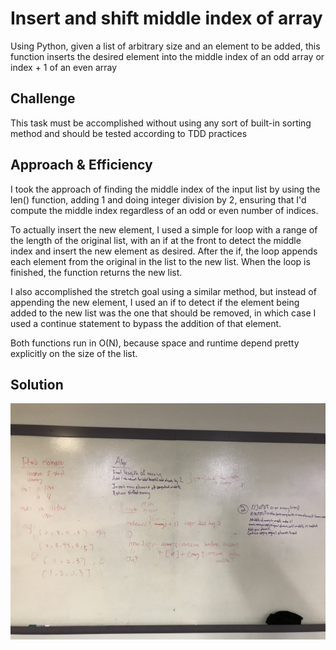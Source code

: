 # Insert and shift middle index of array
Using Python, given a list of arbitrary size and an element to be added, this function inserts the desired element into the middle index of an odd array or index + 1 of an even array

## Challenge
This task must be accomplished without using any sort of built-in sorting method and should be tested according to TDD practices

## Approach & Efficiency
I took the approach of finding the middle index of the input list by using the len() function, adding 1 and doing integer division by 2, ensuring that I'd compute the middle index regardless of an odd or even number of indices.

To actually insert the new element, I used a simple for loop with a range of the length of the original list, with an if at the front to detect the middle index and insert the new element as desired. After the if, the loop appends each element from the original in the list to the new list. When the loop is finished, the function returns the new list.

I also accomplished the stretch goal using a similar method, but instead of appending the new element, I used an if to detect if the element being added to the new list was the one that should be removed, in which case I used a continue statement to bypass the addition of that element.

Both functions run in O(N), because space and runtime depend pretty explicitly on the size of the list.

## Solution
![](../assets/array_shift.jpg)
